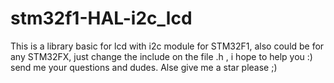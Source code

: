 # stm32f1-HAL-i2c_lcd
This is a library basic for lcd with i2c module for STM32F1, also could be for any STM32FX, just change the include on the file .h , i hope to help you :) send me your questions and dudes. Alse give me a star please ;)
